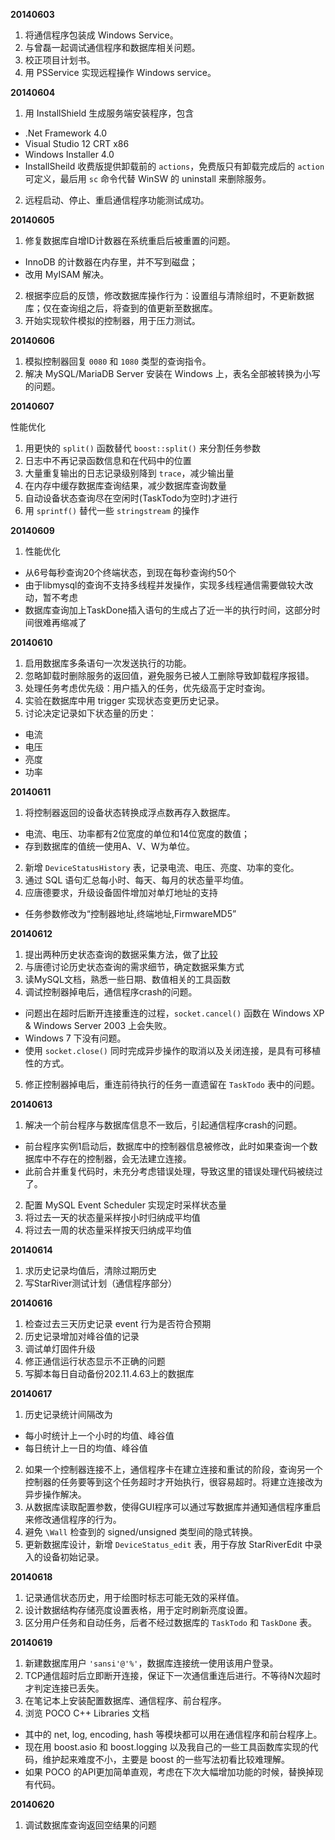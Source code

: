 **20140603**

1. 将通信程序包装成 Windows Service。
2. 与曾磊一起调试通信程序和数据库相关问题。
3. 校正项目计划书。
4. 用 PSService 实现远程操作 Windows service。

**20140604**

1. 用 InstallShield 生成服务端安装程序，包含
  - .Net Framework 4.0
  - Visual Studio 12 CRT x86
  - Windows Installer 4.0
  - InstallSheild 收费版提供卸载前的 `actions`，免费版只有卸载完成后的 `action` 可定义，最后用 `sc` 命令代替 WinSW 的 uninstall 来删除服务。
2. 远程启动、停止、重启通信程序功能测试成功。

**20140605**

1. 修复数据库自增ID计数器在系统重启后被重置的问题。
  - InnoDB 的计数器在内存里，并不写到磁盘；
  - 改用 MyISAM 解决。
2. 根据李应启的反馈，修改数据库操作行为：设置组与清除组时，不更新数据库；仅在查询组之后，将查到的值更新至数据库。
3. 开始实现软件模拟的控制器，用于压力测试。

**20140606**

1. 模拟控制器回复 `0080` 和 `1080` 类型的查询指令。
2. 解决 MySQL/MariaDB Server 安装在 Windows 上，表名全部被转换为小写的问题。

**20140607**

性能优化

1. 用更快的 `split()` 函数替代 `boost::split()` 来分割任务参数
2. 日志中不再记录函数信息和在代码中的位置
3. 大量重复输出的日志记录级别降到 `trace`，减少输出量
4. 在内存中缓存数据库查询结果，减少数据库查询数量
5. 自动设备状态查询尽在空闲时(TaskTodo为空时)才进行
6. 用 `sprintf()` 替代一些 `stringstream` 的操作

**20140609**

1. 性能优化
  - 从6号每秒查询20个终端状态，到现在每秒查询约50个
  - 由于libmysql的查询不支持多线程并发操作，实现多线程通信需要做较大改动，暂不考虑
  - 数据库查询加上TaskDone插入语句的生成占了近一半的执行时间，这部分时间很难再缩减了

**20140610**

1. 启用数据库多条语句一次发送执行的功能。
2. 忽略卸载时删除服务的返回值，避免服务已被人工删除导致卸载程序报错。
3. 处理任务考虑优先级：用户插入的任务，优先级高于定时查询。
4. 实验在数据库中用 trigger 实现状态变更历史记录。
5. 讨论决定记录如下状态量的历史：
  - 电流
  - 电压
  - 亮度
  - 功率

**20140611**

1. 将控制器返回的设备状态转换成浮点数再存入数据库。
  - 电流、电压、功率都有2位宽度的单位和14位宽度的数值；
  - 存到数据库的值统一使用A、V、W为单位。
2. 新增 `DeviceStatusHistory` 表，记录电流、电压、亮度、功率的变化。
3. 通过 SQL 语句汇总每小时、每天、每月的状态量平均值。
4. 应唐德要求，升级设备固件增加对单灯地址的支持
  - 任务参数修改为“控制器地址,终端地址,FirmwareMD5”

**20140612**

1. 提出两种历史状态查询的数据采集方法，做了[比较](http://www.qingpei.me/sansi-book/led_control/db_setup.html#how-to-get-the-summary-table-s-)
2. 与唐德讨论历史状态查询的需求细节，确定数据采集方式
3. 读MySQL文档，熟悉一些日期、数值相关的工具函数
4. 调试控制器掉电后，通信程序crash的问题。
  - 问题出在超时后断开连接重连的过程，`socket.cancel()` 函数在 Windows XP & Windows Server 2003 上会失败。
  - Windows 7 下没有问题。
  - 使用 `socket.close()` 同时完成异步操作的取消以及关闭连接，是具有可移植性的方式。
5. 修正控制器掉电后，重连前待执行的任务一直遗留在 `TaskTodo` 表中的问题。

**20140613**

1. 解决一个前台程序与数据库信息不一致后，引起通信程序crash的问题。
  - 前台程序实例1启动后，数据库中的控制器信息被修改，此时如果查询一个数据库中不存在的控制器，会无法建立连接。
  - 此前合并重复代码时，未充分考虑错误处理，导致这里的错误处理代码被绕过了。
2. 配置 MySQL Event Scheduler 实现定时采样状态量
3. 将过去一天的状态量采样按小时归纳成平均值
4. 将过去一周的状态量采样按天归纳成平均值

**20140614**

1. 求历史记录均值后，清除过期历史
2. 写StarRiver测试计划（通信程序部分）

**20140616**

1. 检查过去三天历史记录 event 行为是否符合预期
2. 历史记录增加对峰谷值的记录
3. 调试单灯固件升级
4. 修正通信运行状态显示不正确的问题
5. 写脚本每日自动备份202.11.4.63上的数据库

**20140617**

1. 历史记录统计间隔改为
  - 每小时统计上一个小时的均值、峰谷值
  - 每日统计上一日的均值、峰谷值
2. 如果一个控制器连接不上，通信程序卡在建立连接和重试的阶段，查询另一个控制器的任务要等到这个任务超时才开始执行，很容易超时。将建立连接改为异步操作解决。
3. 从数据库读取配置参数，使得GUI程序可以通过写数据库并通知通信程序重启来修改通信程序的行为。
4. 避免 `\Wall` 检查到的 signed/unsigned 类型间的隐式转换。
5. 更新数据库设计，新增 `DeviceStatus_edit` 表，用于存放 StarRiverEdit 中录入的设备初始记录。

**20140618**

1. 记录通信状态历史，用于绘图时标志可能无效的采样值。
2. 设计数据结构存储亮度设置表格，用于定时刷新亮度设置。
3. 区分用户任务和自动任务，后者不经过数据库的 `TaskTodo` 和 `TaskDone` 表。

**20140619**

1. 新建数据库用户 `'sansi'@'%'`，数据库连接统一使用该用户登录。
2. TCP通信超时后立即断开连接，保证下一次通信重连后进行。不等待N次超时才判定连接已丢失。
3. 在笔记本上安装配置数据库、通信程序、前台程序。
4. 浏览 POCO C++ Libraries 文档
  - 其中的 net, log, encoding, hash 等模块都可以用在通信程序和前台程序上。
  - 现在用 boost.asio 和 boost.logging 以及我自己的一些工具函数库实现的代码，维护起来难度不小，主要是 boost 的一些写法初看比较难理解。
  - 如果 POCO 的API更加简单直观，考虑在下次大幅增加功能的时候，替换掉现有代码。

**20140620**

1. 调试数据库查询返回空结果的问题
